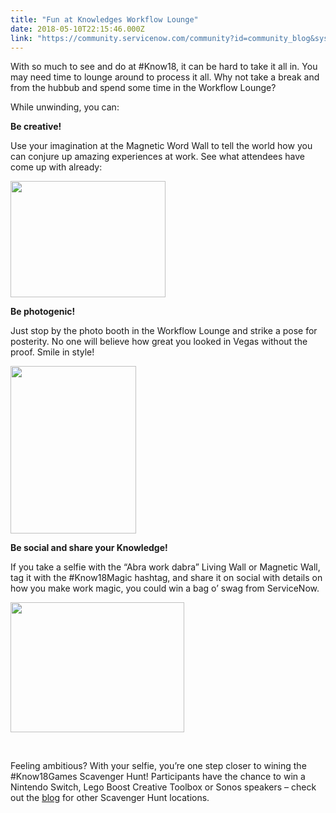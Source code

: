 ```yaml
---
title: "Fun at Knowledges Workflow Lounge"
date: 2018-05-10T22:15:46.000Z
link: "https://community.servicenow.com/community?id=community_blog&sys_id=306bc0fcdb429f805322f4621f96197c"
---
```

<p>With so much to see and do at #Know18, it can be hard to take it all in. You may need time to lounge around to process it all. Why not take a break and from the hubbub and spend some time in the Workflow Lounge?</p>
<p>While unwinding, you can:</p>
<p><strong>Be creative!</strong></p>
<p>Use your imagination at the Magnetic Word Wall to tell the world how you can conjure up amazing experiences at work. See what attendees have come up with already:</p>
<p><img style="max-width: 100%; max-height: 480px;" src="749b4030db829f805322f4621f9619f9.iix" width="248" height="186" /></p>
<p><strong>Be photogenic! </strong></p>
<p>Just stop by the photo booth in the Workflow Lounge and strike a pose for posterity. No one will believe how great you looked in Vegas without the proof. Smile in style!<strong> <br /></strong></p>
<p><strong><img style="max-width: 100%; max-height: 480px;" src="79ab4830db829f805322f4621f961940.iix" width="201" height="268" /></strong></p>
<p><strong>Be social and share your Knowledge!</strong></p>
<p>If you take a selfie with the “Abra work dabra” Living Wall or Magnetic Wall, tag it with the #Know18Magic hashtag, and share it on social with details on how you make work magic, you could win a bag o’ swag from ServiceNow.</p>
<p><img style="max-width: 100%; max-height: 480px;" src="58cb8070db829f805322f4621f9619e9.iix" width="278" height="208" /></p>
<p> </p>
<p>Feeling ambitious? With your selfie, you’re one step closer to wining the #Know18Games Scavenger Hunt! Participants have the chance to win a Nintendo Switch, Lego Boost Creative Toolbox or Sonos speakers – check out the <a href="community?id&#61;community_blog&amp;sys_id&#61;6bf680d2db79d3807b337a9e0f961915&amp;linkId&#61;51468316" rel="nofollow">blog</a> for other Scavenger Hunt locations.</p>
<p> </p>
<p> </p>
<p> </p>
<p> </p>
<p> </p>
<p> </p>